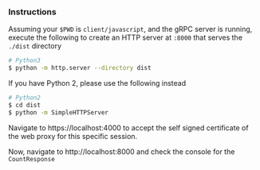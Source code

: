### Instructions

Assuming your `$PWD` is `client/javascript`, and the gRPC server is running,
execute the following to create an HTTP server at `:8000` that serves the `./dist`
directory

```bash
# Python3
$ python -m http.server --directory dist
```

If you have Python 2, please use the following instead

```bash
# Python2
$ cd dist
$ python -m SimpleHTTPServer
```

Navigate to https://localhost:4000 to accept the self signed certificate of the
web proxy for this specific session.

Now, navigate to http://localhost:8000 and check the console for the `CountResponse`